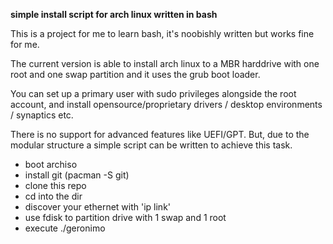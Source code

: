 **simple install script for arch linux written in bash**


This is a project for me to learn bash, it's noobishly written but works fine for me.

The current version is able to install arch linux to a MBR harddrive with one root and one swap partition and it uses the grub boot loader.

You can set up a primary user with sudo privileges alongside the root account, and install opensource/proprietary drivers / desktop environments / synaptics etc.

There is no support for advanced features like UEFI/GPT. But, due to the modular structure a simple script can be written to achieve this task.

* boot archiso
* install git (pacman -S git)
* clone this repo
* cd into the dir
* discover your ethernet with 'ip link'
* use fdisk to partition drive with 1 swap and 1 root
* execute ./geronimo
